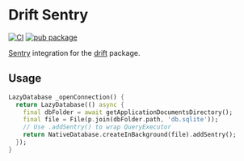 # Drift Sentry

[![CI](https://github.com/utisam/drift_sentry/actions/workflows/ci.yml/badge.svg)](https://github.com/utisam/drift_sentry/actions/workflows/ci.yml)
[![pub package](https://img.shields.io/pub/v/drift_sentry.svg)](https://pub.dev/packages/drift_sentry)

[Sentry](https://sentry.io/) integration for the [drift](https://pub.dev/packages/drift) package.

## Usage

```dart
LazyDatabase _openConnection() {
  return LazyDatabase(() async {
    final dbFolder = await getApplicationDocumentsDirectory();
    final file = File(p.join(dbFolder.path, 'db.sqlite'));
    // Use .addSentry() to wrap QueryExecutor
    return NativeDatabase.createInBackground(file).addSentry();
  });
}
```

